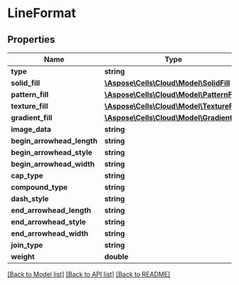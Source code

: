 # LineFormat

## Properties
Name | Type | Description | Notes
------------ | ------------- | ------------- | -------------
**type** | **string** |  | [optional] 
**solid_fill** | [**\Aspose\Cells\Cloud\Model\SolidFill**](SolidFill.md) |  | [optional] 
**pattern_fill** | [**\Aspose\Cells\Cloud\Model\PatternFill**](PatternFill.md) |  | [optional] 
**texture_fill** | [**\Aspose\Cells\Cloud\Model\TextureFill**](TextureFill.md) |  | [optional] 
**gradient_fill** | [**\Aspose\Cells\Cloud\Model\GradientFill**](GradientFill.md) |  | [optional] 
**image_data** | **string** |  | [optional] 
**begin_arrowhead_length** | **string** |  | [optional] 
**begin_arrowhead_style** | **string** |  | [optional] 
**begin_arrowhead_width** | **string** |  | [optional] 
**cap_type** | **string** |  | [optional] 
**compound_type** | **string** |  | [optional] 
**dash_style** | **string** |  | [optional] 
**end_arrowhead_length** | **string** |  | [optional] 
**end_arrowhead_style** | **string** |  | [optional] 
**end_arrowhead_width** | **string** |  | [optional] 
**join_type** | **string** |  | [optional] 
**weight** | **double** |  | [optional] 

[[Back to Model list]](../README.md#documentation-for-models) [[Back to API list]](../README.md#documentation-for-api-endpoints) [[Back to README]](../README.md)


